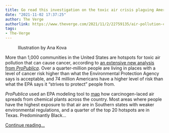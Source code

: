 ```yaml
---
title: Go read this investigation on the toxic air crisis plaguing American communities
date: "2021-11-02 17:37:25"
author: The Verge
authorlink: https://www.theverge.com/2021/11/2/22759135/air-pollution-cancer-epa-reuglations-propublica
tags:
- The-Verge
---
```

<figure>
      <img alt="" src="https://cdn.vox-cdn.com/thumbor/hcTPVR0lIgb_hyvJhsGJlTqHprM=/0x1:2130x1421/1310x873/cdn.vox-cdn.com/uploads/chorus_image/image/70080249/VRG_ILLO_1777_AK_globe.0.0.jpg" />
        <figcaption>Illustration by Ana Kova</figcaption>
    </figure>

  <p id="5kohiK">More than 1,000 communities in the United States are hotspots for toxic air pollution that can cause cancer, according to <a href="https://www.propublica.org/article/toxmap-poison-in-the-air">an extensive new analysis from <em>ProPublica</em></a>. Over a quarter-million people are living in places with a level of cancer risk higher than what the Environmental Protection Agency says is acceptable, and 74 million Americans have a higher level of risk than what the EPA says it “strives to protect” people from.</p>
<p id="YD8pcv"><em>ProPublica</em> used an EPA modeling tool to <a href="https://projects.propublica.org/toxmap/">map</a> how carcinogen-laced air spreads from chemical plants across the country. Most areas where people have the highest exposure to that air are in Southern states with weaker environmental regulations, and a quarter of the top 20 hotspots are in Texas. Predominantly Black...</p>
  <p>
    <a href="https://www.theverge.com/2021/11/2/22759135/air-pollution-cancer-epa-reuglations-propublica">Continue reading&hellip;</a>
  </p>